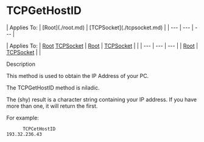 




<h1 class="heading"><span class="name">TCPGetHostID</span></h1>
| Applies To: | [Root](./root.md) | [TCPSocket](./tcpsocket.md) |
| --- | --- | ---  |

| Applies To: | [Root](./root.md) [TCPSocket](./tcpsocket.md) | [Root](./root.md) | [TCPSocket](./tcpsocket.md) |  |
| --- | --- | ---  |
| [Root](./root.md) | [TCPSocket](./tcpsocket.md) |  |


Description


This method is used to obtain the IP Address of your PC.


The TCPGetHostID method is niladic.


The (shy) result is a character string containing your IP address. If you have more than one, it will return the first.


For example:

```apl
      TCPCetHostID
193.32.236.43
```




